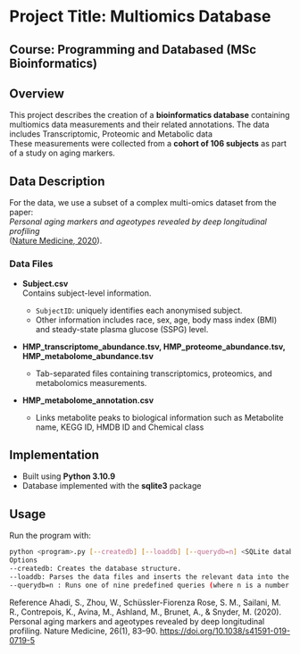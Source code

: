 # Project Title: Multiomics Database
## Course: Programming and Databased (MSc Bioinformatics) 

## Overview
This project describes the creation of a **bioinformatics database** containing multiomics data measurements and their related annotations. The data includes Transcriptomic, Proteomic and Metabolic data   
These measurements were collected from a **cohort of 106 subjects** as part of a study on aging markers.

## Data Description
For the data, we use a subset of a complex multi-omics dataset from the paper:  
*Personal aging markers and ageotypes revealed by deep longitudinal profiling*  
([Nature Medicine, 2020](https://www.nature.com/articles/s41591-019-0719-5)).    

### Data Files
- **Subject.csv**  
  Contains subject-level information.  
  - `SubjectID`: uniquely identifies each anonymised subject.  
  - Other information includes race, sex, age, body mass index (BMI) and steady-state plasma glucose (SSPG) level.

- **HMP_transcriptome_abundance.tsv, HMP_proteome_abundance.tsv, HMP_metabolome_abundance.tsv**  
  - Tab-separated files containing transcriptomics, proteomics, and metabolomics measurements.  

- **HMP_metabolome_annotation.csv**  
  - Links metabolite peaks to biological information such as Metabolite name, KEGG ID, HMDB ID and Chemical class  

## Implementation
- Built using **Python 3.10.9**  
- Database implemented with the **sqlite3** package  

## Usage
Run the program with:

```bash
python <program>.py [--createdb] [--loaddb] [--querydb=n] <SQLite database file>
Options
--createdb: Creates the database structure.
--loaddb: Parses the data files and inserts the relevant data into the database.
--querydb=n : Runs one of nine predefined queries (where n is a number from 1 to 9) on the database.
```
Reference
Ahadi, S., Zhou, W., Schüssler-Fiorenza Rose, S. M., Sailani, M. R., Contrepois, K., Avina, M., Ashland, M., Brunet, A., & Snyder, M. (2020).
Personal aging markers and ageotypes revealed by deep longitudinal profiling.
Nature Medicine, 26(1), 83–90.
https://doi.org/10.1038/s41591-019-0719-5
